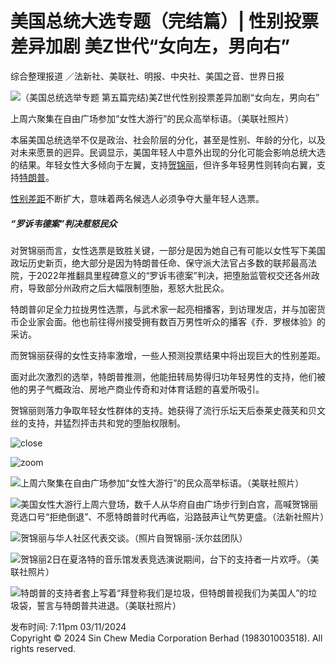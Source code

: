 # 美国总统大选专题（完结篇）| 性别投票差异加剧 美Z世代“女向左，男向右”

综合整理报道 ／法新社、美联社、明报、中央社、美国之音、世界日报

![（美国总统选举专题 第五篇完结)美Z世代性别投票差异加剧“女向左，男向右”](https://www.sinchew.com.my/wp-content/uploads/2024/11/efbc88e7be8ee59bbde680bbe7bb9fe98089e4b8bee4b893e9a298-e7acace4ba94e7af87e5ae8ce7bb93e7be8eze4b896e4bba3e680a7e588abe68a95e7a5a8-3.jpg)

上周六聚集在自由广场参加“女性大游行”的民众高举标语。（美联社照片）

本届美国总统选举不仅是政治、社会阶层的分化，甚至是性别、年龄的分化，以及对未来愿景的迥异。民调显示，美国年轻人中意外出现的分化可能会影响总统大选的结果。年轻女性大多倾向于左翼，支持[贺锦丽](/tag/%e8%b4%ba%e9%94%a6%e4%b8%bd/)，但许多年轻男性则转向右翼，支持[特朗普](/tag/%e7%89%b9%e6%9c%97%e6%99%ae/)。

[性别差距](/tag/%e6%80%a7%e5%88%ab%e5%b7%ae%e8%b7%9d/)不断扩大，意味着两名候选人必须争夺大量年轻人选票。

##### “罗诉韦德案”判决惹怒民众

对贺锦丽而言，女性选票是致胜关键，一部分是因为她自己有可能以女性写下美国政坛历史新页，绝大部分是因为特朗普任命、保守派大法官占多数的联邦最高法院，于2022年推翻具里程碑意义的“罗诉韦德案”判决，把堕胎监管权交还各州政府，导致部分州政府之后大幅限制堕胎，惹怒大批民众。

特朗普卯足全力拉拢男性选票，与武术家一起亮相播客，到访理发店，并与加密货币企业家会面。他也前往得州接受拥有数百万男性听众的播客《乔．罗根体验》的采访。

而贺锦丽获得的女性支持率激增，一些人预测投票结果中将出现巨大的性别差距。

面对此次激烈的选举，特朗普推测，他能扭转局势得归功年轻男性的支持，他们被他的男子气概政治、房地产商业传奇和对体育话题的喜爱所吸引。

贺锦丽则落力争取年轻女性群体的支持。她获得了流行乐坛天后泰莱史薇芙和贝文丝的支持，并猛烈抨击共和党的堕胎权限制。

![close](/public/images/galleryclose.png)

![zoom](/public/images/galleryzoom2.png)

![上周六聚集在自由广场参加“女性大游行”的民众高举标语。（美联社照片）](https://www.sinchew.com.my/wp-content/uploads/2024/11/efbc88e7be8ee59bbde680bbe7bb9fe98089e4b8bee4b893e9a298-e7acace4ba94e7af87e5ae8ce7bb93e7be8eze4b896e4bba3e680a7e588abe68a95e7a5a8-2.jpg)

![美国女性大游行上周六登场，数千人从华府自由广场步行到白宫，高喊贺锦丽竞选口号“拒绝倒退”、不愿特朗普时代再临，沿路鼓声让气势更盛。（法新社照片）](https://www.sinchew.com.my/wp-content/uploads/2024/11/efbc88e7be8ee59bbde680bbe7bb9fe98089e4b8bee4b893e9a298-e7acace4ba94e7af87e5ae8ce7bb93e7be8eze4b896e4bba3e680a7e588abe68a95e7a5a8.jpg)

![贺锦丽与华人社区代表交谈。（照片自贺锦丽-沃尔兹团队）](https://www.sinchew.com.my/wp-content/uploads/2024/11/efbc88e7be8ee59bbde680bbe7bb9fe98089e4b8bee4b893e9a298-e7acace4ba94e7af87e5ae8ce7bb93e7be8eze4b896e4bba3e680a7e588abe68a95e7a5a8-5.jpg)

![贺锦丽2日在夏洛特的音乐馆发表竞选演说期间，台下的支持者一片欢呼。（美联社照片）](https://www.sinchew.com.my/wp-content/uploads/2024/11/efbc88e7be8ee59bbde680bbe7bb9fe98089e4b8bee4b893e9a298-e7acace4ba94e7af87e5ae8ce7bb93e7be8eze4b896e4bba3e680a7e588abe68a95e7a5a8-4.jpg)

![特朗普的支持者套上写着“拜登称我们是垃圾，但特朗普视我们为美国人”的垃圾袋，誓言与特朗普共进退。（美联社照片）](https://www.sinchew.com.my/wp-content/uploads/2024/11/efbc88e7be8ee59bbde680bbe7bb9fe98089e4b8bee4b893e9a298-e7acace4ba94e7af87e5ae8ce7bb93e7be8eze4b896e4bba3e680a7e588abe68a95e7a5a8-1.jpg)

发布时间: 7:11pm 03/11/2024  
Copyright © 2024 Sin Chew Media Corporation Berhad (198301003518). All rights reserved.